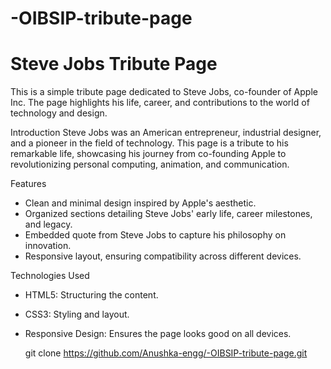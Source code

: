 # -OIBSIP-tribute-page
# Steve Jobs Tribute Page

This is a simple tribute page dedicated to Steve Jobs, co-founder of Apple Inc. The page highlights his life, career, and contributions to the world of technology and design.


 Introduction
Steve Jobs was an American entrepreneur, industrial designer, and a pioneer in the field of technology. This page is a tribute to his remarkable life, showcasing his journey from co-founding Apple to revolutionizing personal computing, animation, and communication.

 Features
- Clean and minimal design inspired by Apple's aesthetic.
- Organized sections detailing Steve Jobs' early life, career milestones, and legacy.
- Embedded quote from Steve Jobs to capture his philosophy on innovation.
- Responsive layout, ensuring compatibility across different devices.

 Technologies Used
- HTML5: Structuring the content.
- CSS3: Styling and layout.
- Responsive Design: Ensures the page looks good on all devices.


   git clone https://github.com/Anushka-engg/-OIBSIP-tribute-page.git

